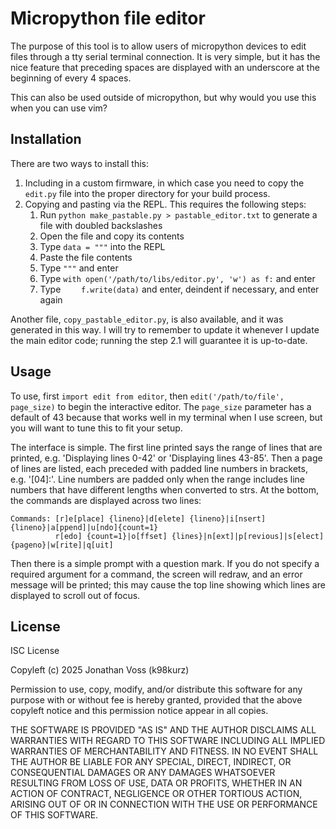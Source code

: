 # Micropython file editor

The purpose of this tool is to allow users of micropython devices to edit files
through a tty serial terminal connection. It is very simple, but it has the
nice feature that preceding spaces are displayed with an underscore at the
beginning of every 4 spaces.

This can also be used outside of micropython, but why would you use this when
you can use vim?

## Installation

There are two ways to install this:

1. Including in a custom firmware, in which case you need to copy the `edit.py`
file into the proper directory for your build process.
2. Copying and pasting via the REPL. This requires the following steps:
    1. Run `python make_pastable.py > pastable_editor.txt` to generate a file
with doubled backslashes
    2. Open the file and copy its contents
    3. Type `data = """` into the REPL
    4. Paste the file contents
    5. Type `"""` and enter
    6. Type `with open('/path/to/libs/editor.py', 'w') as f:` and enter
    7. Type `    f.write(data)` and enter, deindent if necessary, and enter again

Another file, `copy_pastable_editor.py`, is also available, and it was generated
in this way. I will try to remember to update it whenever I update the main
editor code; running the step 2.1 will guarantee it is up-to-date.

## Usage

To use, first `import edit from editor`, then `edit('/path/to/file', page_size)`
to begin the interactive editor. The `page_size` parameter has a default of 43
because that works well in my terminal when I use screen, but you will want to
tune this to fit your setup.

The interface is simple. The first line printed says the range of lines that are
printed, e.g. 'Displaying lines 0-42' or 'Displaying lines 43-85'. Then a page of
lines are listed, each preceded with padded line numbers in brackets, e.g.
'[04]:'. Line numbers are padded only when the range includes line numbers that
have different lengths when converted to strs. At the bottom, the commands are
displayed across two lines:

```
Commands: [r]e[place] {lineno}|d[elete] {lineno}|i[nsert] {lineno}|a[ppend]|u[ndo]{count=1}
          r[edo] {count=1}|o[ffset] {lines}|n[ext]|p[revious]|s[elect] {pageno}|w[rite]|q[uit]
```

Then there is a simple prompt with a question mark. If you do not specify a
required argument for a command, the screen will redraw, and an error message
will be printed; this may cause the top line showing which lines are displayed
to scroll out of focus.

## License

ISC License

Copyleft (c) 2025 Jonathan Voss (k98kurz)

Permission to use, copy, modify, and/or distribute this software
for any purpose with or without fee is hereby granted, provided
that the above copyleft notice and this permission notice appear in
all copies.

THE SOFTWARE IS PROVIDED "AS IS" AND THE AUTHOR DISCLAIMS ALL 
WARRANTIES WITH REGARD TO THIS SOFTWARE INCLUDING ALL IMPLIED
WARRANTIES OF MERCHANTABILITY AND FITNESS. IN NO EVENT SHALL THE 
AUTHOR BE LIABLE FOR ANY SPECIAL, DIRECT, INDIRECT, OR
CONSEQUENTIAL DAMAGES OR ANY DAMAGES WHATSOEVER RESULTING FROM LOSS
OF USE, DATA OR PROFITS, WHETHER IN AN ACTION OF CONTRACT,
NEGLIGENCE OR OTHER TORTIOUS ACTION, ARISING OUT OF OR IN
CONNECTION WITH THE USE OR PERFORMANCE OF THIS SOFTWARE.

